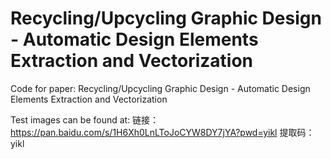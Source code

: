 # Recycling/Upcycling Graphic Design - Automatic Design Elements Extraction and Vectorization
 
Code for paper: Recycling/Upcycling Graphic Design - Automatic Design Elements Extraction and Vectorization

Test images can be found at: 链接：https://pan.baidu.com/s/1H6Xh0LnLToJoCYW8DY7jYA?pwd=yikl 提取码：yikl

